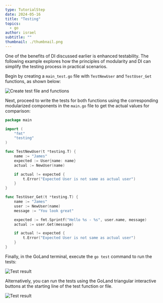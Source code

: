 ```yaml
---
type: TutorialStep
date: 2024-05-16
title: "Testing"
topics:
  - go
author: israel
subtitle: ""
thumbnail: ./thumbnail.png
---
```


One of the benefits of DI discussed earlier is enhanced testability. The following example explores how the principles of modularity and DI can simplify the testing process in practical scenarios.

Begin by creating a `main_test.go` file with `TestNewUser` and `TestUser_Get` functions, as shown below:

![Create test file and functions](https://i.imgur.com/Io0iGFZ.png)

Next, proceed to write the tests for both functions using the corresponding modularized components in the `main.go` file to get the actual values for comparison:

```go
package main

import (
	"fmt"
	"testing"
)

func TestNewUser(t *testing.T) {
	name := "James"
	expected := User{name: name}
	actual := NewUser(name)

	if actual != expected {
    	t.Error("Expected User is not same as actual user")
	}
}

func TestUser_Get(t *testing.T) {
	name := "James"
	user := NewUser(name)
	message := "You look great"

	expected := fmt.Sprintf("Hello %s - %s", user.name, message)
	actual := user.Get(message)

	if actual != expected {
    	t.Error("Expected User is not same as actual user")
	}
}
```

Finally, in the GoLand terminal, execute the `go test` command to run the tests:

![Test result](https://i.imgur.com/N3UbK1J.png)

Alternatively, you can run the tests using the GoLand triangular interactive buttons at the starting line of the test function or file.

![Test result](https://i.imgur.com/OuLtS1j.png)
